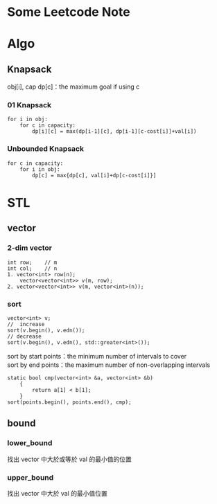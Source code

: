 # Some Leetcode Note

# Algo
## Knapsack
obj[i], cap
dp[c]：the maximum goal if using c

### 01 Knapsack
    for i in obj:
        for c in capacity:
            dp[i][c] = max(dp[i-1][c], dp[i-1][c-cost[i]]+val[i])

### Unbounded Knapsack
    for c in capacity:
        for i in obj:
            dp[c] = max{dp[c], val[i]+dp[c-cost[i]}]

# STL
## vector
### 2-dim vector
    int row;    // m
    int col;    // n
    1. vector<int> row(n);
        vector<vector<int>> v(m, row);
    2. vector<vector<int>> v(m, vector<int>(n));
    
### sort
    vector<int> v;
    //  increase
    sort(v.begin(), v.edn());
    // decrease
    sort(v.begin(), v.edn(), std::greater<int>());

sort by start points：the minimum number of intervals to cover<br>
sort by end points：the maximum number of non-overlapping intervals<br>

    static bool cmp(vector<int> &a, vector<int> &b)
        {
            return a[1] < b[1];
        }
    sort(points.begin(), points.end(), cmp);

## bound
### lower_bound
找出 vector 中大於或等於 val 的最小值的位置

### upper_bound
找出 vector 中大於 val 的最小值位置